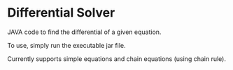 # Differential Solver
JAVA code to find the differential of a given equation.

To use, simply run the executable jar file.

Currently supports simple equations and chain equations (using chain rule).
